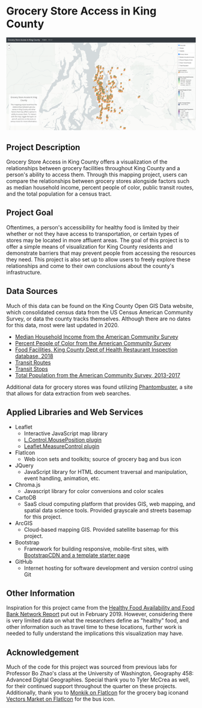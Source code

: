 # Grocery Store Access in King County

![Grocery Store Access Map screenshot](img/map.png)

## Project Description
Grocery Store Access in King County offers a visualization of the relationships between grocery facilities throughout King County and a person's ability to access them. Through this mapping project, users can compare the relationships between grocery stores alongside factors such as median household income, percent people of color, public transit routes, and the total population for a census tract.

## Project Goal
Oftentimes, a person's accessibility for healthy food is limited by their whether or not they have access to transportation, or certain types of stores may be located in more affluent areas. The goal of this project is to offer a simple means of visualization for King County residents and demonstrate barriers that may prevent people from accessing the resources they need. This project is also set up to allow users to freely explore these relationships and come to their own conclusions about the county's infrastructure.

## Data Sources
Much of this data can be found on the King County Open GIS Data website, which consolidated census data from the US Census American Community Survey, or data the county tracks themselves. Although there are no dates for this data, most were last updated in 2020.
- [Median Household Income from the American Community Survey](https://gis-kingcounty.opendata.arcgis.com/datasets/median-household-income/data?geometry=-127.019%2C46.778%2C-116.566%2C48.078)
- [Percent People of Color from the American Community Survey](https://gis-kingcounty.opendata.arcgis.com/datasets/percent-people-of-color/data?geometry=-123.099%2C47.269%2C-120.486%2C47.594)
- [Food Facilities, King County Dept of Health Restaurant Inspection database, 2018](https://gis-kingcounty.opendata.arcgis.com/datasets/food-facilites-multiple-classes-for-king-county-food-facilities-point/data?orderBy=SEAT_CAP&page=14)
- [Transit Routes](https://gis-kingcounty.opendata.arcgis.com/datasets/transit-routes-for-king-county-metro-transitroute-line/data?geometry=-122.470%2C47.467%2C-121.816%2C47.548&orderBy=CURRENT_NEXT_CODE)
- [Transit Stops](https://gis-kingcounty.opendata.arcgis.com/datasets/transit-stops-for-king-county-metro-transitstop-point?geometry=-122.199%2C47.542%2C-121.873%2C47.583)
- [Total Population from the American Community Survey, 2013-2017](https://gis-kingcounty.opendata.arcgis.com/datasets/acs-total-population-acs-b01003-totalpop/data?geometry=-124.412%2C47.106%2C-119.186%2C47.757)

Additional data for grocery stores was found utilizing [Phantombuster](https://phantombuster.com/), a site that allows for data extraction from web searches.

## Applied Libraries and Web Services
- Leaflet
  - Interactive JavaScript map library
  - [L.Control.MousePosition plugin](https://github.com/ardhi/Leaflet.MousePosition)
  - [Leaflet.MeasureControl plugin](https://github.com/makinacorpus/Leaflet.MeasureControl)
- FlatIcon
  - Web icon sets and toolkits; source of grocery bag and bus icon
- JQuery
  - JavaScript library for HTML document traversal and manipulation, event handling, animation, etc.
- Chroma.js
  - Javascript library for color conversions and color scales
- CartoDB
  - SaaS cloud computing platform that provides GIS, web mapping, and spatial data science tools. Provided grayscale and streets basemap for this project.
- ArcGIS
  - Cloud-based mapping GIS. Provided satellite basemap for this project.
- Bootstrap
  - Framework for building responsive, mobile-first sites, with [BootstrapCDN and a template starter page](https://getbootstrap.com/docs/4.3/getting-started/introduction/)
- GitHub
  - Internet hosting for software development and version control using Git

## Other Information
Inspiration for this project came from the [Healthy Food Availability and Food Bank Network Report](https://www.kingcounty.gov/depts/health/data/~/media/depts/health/data/documents/healthy-food-availability-report.ashx) put out in February 2019. However, considering there is very limited data on what the researchers define as "healthy" food, and other information such as travel time to these locations, further work is needed to fully understand the implications this visualization may have.

## Acknowledgement
Much of the code for this project was sourced from previous labs for Professor Bo Zhao's class at the University of Washington, Geography 458: Advanced Digital Geographies. Special thank you to Tyler McCrea as well, for their continued support throughout the quarter on these projects. Additionally, thank you to [Monkik on FlatIcon](https://www.flaticon.com/authors/monkik) for the grocery bag iconand [Vectors Market on FlatIcon](https://www.flaticon.com/authors/vectors-market) for the bus icon.
